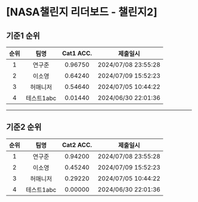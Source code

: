 # [NASA챌린지 리더보드 - 챌린지2]
## 기준1 순위
| 순위 | 팀명 | Cat1 ACC. | 제출일시 |
|:----:|:----:|:-----:|:----:|
| 1 | 연구준 | 0.96750 | 2024/07/08 23:55:28 |
| 2 | 이소영 | 0.64240 | 2024/07/09 15:52:23 |
| 3 | 허매니저 | 0.54640 | 2024/07/05 10:44:22 |
| 4 | 테스트1abc | 0.01440 | 2024/06/30 22:01:36 |
___
## 기준2 순위
| 순위 | 팀명 | Cat2 ACC. | 제출일시 |
|:----:|:----:|:-----:|:----:|
| 1 | 연구준 | 0.94200 | 2024/07/08 23:55:28 |
| 2 | 이소영 | 0.45240 | 2024/07/09 15:52:23 |
| 3 | 허매니저 | 0.29220 | 2024/07/05 10:44:22 |
| 4 | 테스트1abc | 0.00000 | 2024/06/30 22:01:36 |
